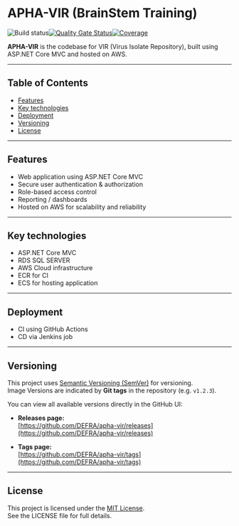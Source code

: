 # APHA-VIR (BrainStem Training)

![Build status](https://github.com/DEFRA/apha-vir/actions/workflows/dev-ci.yaml/badge.svg)[![Quality Gate Status](https://sonarcloud.io/api/project_badges/measure?project=DEFRA_apha-vir&metric=alert_status)](https://sonarcloud.io/dashboard?id=DEFRA_apha-vir)[![Coverage](https://sonarcloud.io/api/project_badges/measure?project=DEFRA_apha-vir&metric=coverage)](https://sonarcloud.io/dashboard?id=DEFRA_apha-vir)

**APHA-VIR** is the codebase for VIR (Virus Isolate Repository), built using ASP.NET Core MVC and hosted on AWS. 

---

## Table of Contents

- [Features](#features)  
- [Key technologies](#Keytechnologies)  
- [Deployment](#deployment)  
- [Versioning](#versioning)  
- [License](#license)

---

## Features

- Web application using ASP.NET Core MVC  
- Secure user authentication & authorization  
- Role-based access control  
- Reporting / dashboards  
- Hosted on AWS for scalability and reliability  

---

## Key technologies

- ASP.NET Core MVC 
- RDS SQL SERVER 
- AWS Cloud infrastructure  
- ECR for CI
- ECS for hosting application 

---

## Deployment

- CI using GitHub Actions
- CD via Jenkins job

---

## Versioning  

This project uses [Semantic Versioning (SemVer)](https://semver.org/) for versioning.  
Image Versions are indicated by **Git tags** in the repository (e.g. `v1.2.3`).  

You can view all available versions directly in the GitHub UI:  

- **Releases page:**  
  [https://github.com/DEFRA/apha-vir/releases](https://github.com/DEFRA/apha-vir/releases)

- **Tags page:**  
  [https://github.com/DEFRA/apha-vir/tags](https://github.com/DEFRA/apha-vir/tags)

---

## License  

This project is licensed under the [MIT License](LICENSE).  
See the LICENSE file for full details.

